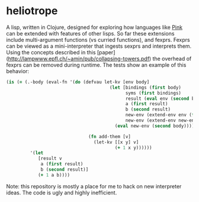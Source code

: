 # heliotrope
A lisp, written in Clojure, designed for exploring how languages like [Pink](https://github.com/namin/pink) can be extended with
features of other lisps. So far these extensions include multi-argument functions (vs curried functions), and fexprs. Fexprs can
be viewed as a mini-interpreter that ingests sexprs and interprets them. Using the concepts described in this [paper] 
(http://lampwww.epfl.ch/~amin/pub/collapsing-towers.pdf) the overhead of fexprs can be removed during runtime. The tests show an
example of this behavior: 

```clojure
(is (= (.-body (eval-fn '(do (defvau let-kv [env body]
                                       (let [bindings (first body)
                                             syms (first bindings)
                                             result (eval env (second bindings))
                                             a (first result)
                                             b (second result)
                                             new-env (extend-env env (first syms) a)
                                             new-env (extend-env new-env (second syms) b)]
                                         (eval new-env (second body))))

                               (fn add-them [v]
                                 (let-kv [[x y] v]
                                         (+ 1 x y))))))
         '(let
            [result v
             a (first result)
             b (second result)]
            (+ 1 a b))))

```


Note: this repository is mostly a place for me to hack on new interpreter ideas. The code is ugly and highly inefficient. 
